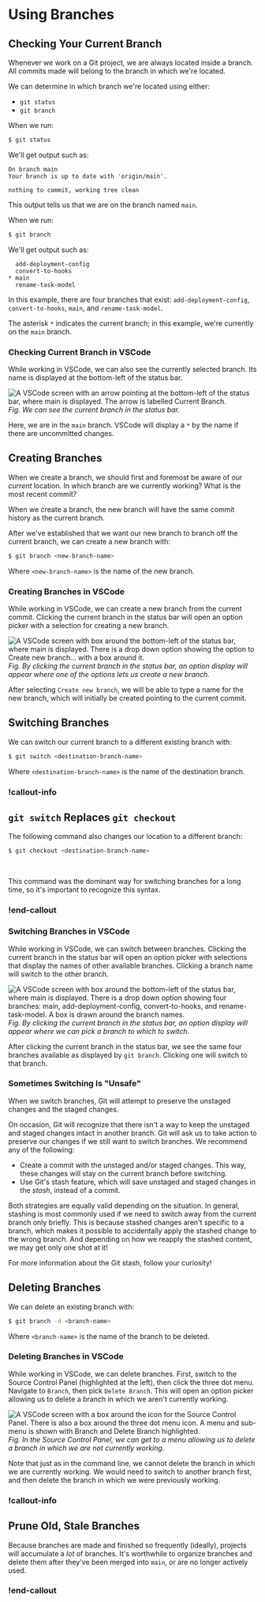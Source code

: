 # Using Branches

<!-- ## Learning Goals -->

<!-- ## Introduction -->

## Checking Your Current Branch

Whenever we work on a Git project, we are always located inside a branch. All commits made will belong to the branch in which we're located.

We can determine in which branch we're located using either:

- `git status`
- `git branch`

When we run:

```bash
$ git status
```

We'll get output such as:

```
On branch main
Your branch is up to date with 'origin/main'.

nothing to commit, working tree clean
```

This output tells us that we are on the branch named `main`.

When we run:

```bash
$ git branch
```

We'll get output such as:

```
  add-deployment-config
  convert-to-hooks
* main
  rename-task-model
```

In this example, there are four branches that exist: `add-deployment-config`, `convert-to-hooks`, `main`, and `rename-task-model`.

The asterisk `*` indicates the current branch; in this example, we're currently on the `main` branch.

### Checking Current Branch in VSCode

While working in VSCode, we can also see the currently selected branch. Its name is displayed at the bottom-left of the status bar.

![A VSCode screen with an arrow pointing at the bottom-left of the status bar, where main is displayed. The arrow is labelled Current Branch.](../assets/branches-in-git_using-branches_status.png)  
_Fig. We can see the current branch in the status bar._

Here, we are in the `main` branch. VSCode will display a `*` by the name if there are uncommitted changes.

## Creating Branches

When we create a branch, we should first and foremost be aware of our _current_ location. In which branch are we currently working? What is the most recent commit?

When we create a branch, the new branch will have the same commit history as the current branch.

After we've established that we want our new branch to branch off the current branch, we can create a new branch with:

```bash
$ git branch <new-branch-name>
```

Where `<new-branch-name>` is the name of the new branch.

### Creating Branches in VSCode

While working in VSCode, we can create a new branch from the current commit. Clicking the current branch in the status bar will open an option picker with a selection for creating a new branch.

![A VSCode screen with box around the bottom-left of the status bar, where main is displayed. There is a drop down option showing the option to Create new branch... with a box around it.](../assets/branches-in-git_using-branches_new.png)  
_Fig. By clicking the current branch in the status bar, an option display will appear where one of the options lets us create a new branch._

After selecting `Create new branch`, we will be able to type a name for the new branch, which will initially be created pointing to the current commit.

## Switching Branches

We can switch our current branch to a different existing branch with:

```bash
$ git switch <destination-branch-name>
```

Where `<destination-branch-name>` is the name of the destination branch.

### !callout-info

## `git switch` Replaces `git checkout`

The following command also changes our location to a different branch:

```bash
$ git checkout <destination-branch-name>
```

<br/>

This command was the dominant way for switching branches for a long time, so it's important to recognize this syntax.

### !end-callout

### Switching Branches in VSCode

While working in VSCode, we can switch between branches. Clicking the current branch in the status bar will open an option picker with selections that display the names of other available branches. Clicking a branch name will switch to the other branch.

![A VSCode screen with box around the bottom-left of the status bar, where main is displayed. There is a drop down option showing four branches: main, add-deployment-config, convert-to-hooks, and rename-task-model. A box is drawn around the branch names.](../assets/branches-in-git_using-branches_branches.png)  
_Fig. By clicking the current branch in the status bar, an option display will appear where we can pick a branch to which to switch._

After clicking the current branch in the status bar, we see the same four branches available as displayed by `git branch`. Clicking one will switch to that branch.

### Sometimes Switching Is "Unsafe"

When we switch branches, Git will attempt to preserve the unstaged changes and the staged changes.

On occasion, Git will recognize that there isn't a way to keep the unstaged and staged changes intact in another branch. Git will ask us to take action to preserve our changes if we still want to switch branches. We recommend any of the following:

- Create a commit with the unstaged and/or staged changes. This way, these changes will stay on the current branch before switching.
- Use Git's stash feature, which will save unstaged and staged changes in the _stash_, instead of a commit.

Both strategies are equally valid depending on the situation. In general, stashing is most commonly used if we need to switch away from the current branch only briefly. This is because stashed changes aren't specific to a branch, which makes it possible to accidentally apply the stashed change to the wrong branch. And depending on how we reapply the stashed content, we may get only one shot at it!

For more information about the Git stash, follow your curiosity!

## Deleting Branches

We can delete an existing branch with:

```bash
$ git branch -d <branch-name>
```

Where `<branch-name>` is the name of the branch to be deleted.

### Deleting Branches in VSCode

While working in VSCode, we can delete branches. First, switch to the Source Control Panel (highlighted at the left), then click the three dot menu. Navigate to `Branch`, then pick `Delete Branch`. This will open an option picker allowing us to delete a branch in which we aren't currently working.

![A VSCode screen with a box around the icon for the Source Control Panel. There is also a box around the three dot menu icon. A menu and sub-menu is shown with Branch and Delete Branch highlighted.](../assets/branches-in-git_using-branches_delete.png)  
_Fig. In the Source Control Panel, we can get to a menu allowing us to delete a branch in which we are not currently working._

Note that just as in the command line, we cannot delete the branch in which we are currently working. We would need to switch to another branch first, and then delete the branch in which we were previously working.

### !callout-info

## Prune Old, Stale Branches

Because branches are made and finished so frequently (ideally), projects will accumulate a _lot_ of branches. It's worthwhile to organize branches and delete them after they've been merged into `main`, or are no longer actively used.

### !end-callout
